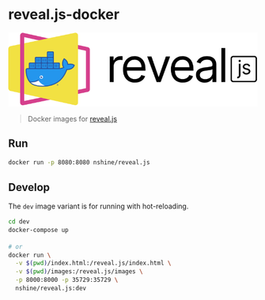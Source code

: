 # reveal.js-docker

![ ](logo.png)

>Docker images for [reveal.js]

## Run

```bash
docker run -p 8080:8080 nshine/reveal.js
```

## Develop

The `dev` image variant is for running with hot-reloading.

```bash
cd dev
docker-compose up

# or
docker run \
  -v $(pwd)/index.html:/reveal.js/index.html \
  -v $(pwd)/images:/reveal.js/images \
  -p 8000:8000 -p 35729:35729 \
  nshine/reveal.js:dev
```

[reveal.js]:https://github.com/hakimel/reveal.js/
